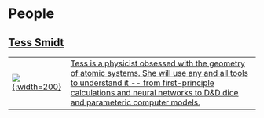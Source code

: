 # People

## <a href="https://blondegeek.github.io/">Tess Smidt<aa>
| | |
| --- | :-- |
| ![](https://atomicarchitects.github.io/assets/img/tess_with_duck_small.jpg){:width=200} | Tess is a physicist obsessed with the geometry of atomic systems. She will use any and all tools to understand it -- from first-principle calculations and neural networks to <a href="https://en.wikipedia.org/wiki/Dice#Applications">D&D dice</a> and parameteric computer models. |
